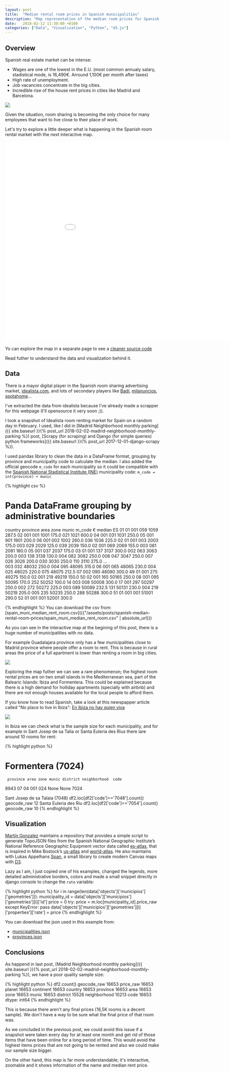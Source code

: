```yaml
---
layout: post
title:  "Median rental room prices in Spanish municipalities"
description: "Map representation of the median room prices for Spanish municipalities."
date:   2018-02-12 11:30:00 +0100
categories: ["Data", "Visualization", "Python", "d3.js"]  
---
```

## Overview

Spanish real estate market can be intense:
* Wages are one of the lowest in the E.U. (most common annualy salary, stadistical mode, is 16,490€. Arround 1,100€ per month after taxes)
* High rate of unemployment.
* Job vacancies concentrate in the big cities.
* Incredible rise of the house rent prices in cities like Madrid and Barcelona.

<div class="full">
    <img class="img-fluid" src="/assets/posts/{{page.slug}}/barcelona-room-rent.png">
</div>

Given the situation, room sharing is becoming the only choice for many employees that want to live close to their place of work.

Let's try to explore a little deeper what is happening in the Spanish room rental market with the next interactive map.

<iframe id="js-iframe" class="container-fluid" sandbox="allow-popups allow-scripts allow-forms allow-same-origin" src="/assets/posts/spanish-median-rental-room-prices/playground.html" marginwidth="0" marginheight="0" style="height:650px; border:none;width: 990px; display: block; margin: 0px auto; " scrolling="no"></iframe>

Yo can explore the map in a separate page to see a [cleaner source code](/assets/posts/spanish-median-rental-room-prices/playground.html)

Read futher to understand the data and visualization behind it.
## Data
There is a mayor digital player in the Spanish room sharing advertising market, [idealista.com](https://www.idealista.com), and lots of secondary players like [Badi](https://badiapp.com/), [milanuncios](https://www.milanuncios.com/pisos-compartidos/), [spotahome](https://www.spotahome.com/es/alquiler/madrid/habitaciones-amuebladas)...

I've extracted the data from idealista because I've already made a scrapper for this webpage (I'll opensource it very soon ;)).

I took a snapshot of Idealista room renting market for Spain on a random day in February. I used, like I did in [Madrid Neighborhood monthly parking]({{ site.baseurl }}{% post_url 2018-02-02-madrid-neighborhood-monthly-parking %}) post, [Scrapy (for scraping) and Django (for simple queries) python frameworks]({{ site.baseurl }}{% post_url 2017-12-01-django-scrapy %}).

I used pandas library to clean the data in a DataFrame format, grouping by province and municipality  code to calculate the median. I also added the official geocode `m_code` for each municipality so it could be compatible with the [Spanish National Stadistical Institute (INE)](http://www.ine.es/) municipality code: `m_code = int(province) + munic`

{% highlight csv %}
# Panda DataFrame grouping by administrative boundaries
country  province  area  zone  munic  m_code     € median
ES       01        01    001   059    1059     287.5
                   02    001   001    1001     175.0
                               021    1021     600.0
                   04    001   031    1031     250.0
                   05    001   901    1901     200.0
                   06    001   002    1002     260.0
                               036    1036     225.0
         02        01    001   003    2003     175.0
                         003   029    2029     125.0
                               039    2039     150.0
                   02    001   069    2069     155.0
                         003   081    2081     180.0
                   05    001   037    2037     175.0
         03        01    001   137    3137     300.0
                         002   063    3063     200.0
                         003   138    3138     130.0
                         004   082    3082     250.0
                         006   047    3047     250.0
                         007   026    3026     200.0
                               030    3030     250.0
                               110    3110     275.0
                                               ...  
                         003   032    48032    250.0
                         004   095    48095    315.0
                   06    001   065    48065    230.0
                         004   025    48025    220.0
                               075    48075    212.5
                   07    002   090    48090    300.0
         49        01    001   275    49275    150.0
                   02    001   219    49219    150.0
         50        02    001   165    50165    250.0
                   08    001   095    50095    170.0
                               252    50252    100.0
                   14    003   008    50008    300.0
                   17    001   297    50297    250.0
                         002   272    50272    225.0
                         003   089    50089    232.5
                               131    50131    230.0
                         004   219    50219    205.0
                         005   235    50235    250.0
                               288    50288    300.0
         51        01    001   001    51001    290.0
         52        01    001   001    52001    300.0
  
{% endhighlight %}
You can download the csv from:
[spain_muni_median_rent_room.csv]({{"/assets/posts/spanish-median-rental-room-prices/spain_muni_median_rent_room.csv" | absolute_url}})

As you can see in the interactive map at the begining of this post, there is a huge number of municipalities with no data.

For example Guadalajara province only has a few municipalities close to Madrid province where people offer a room to rent. This is because in rural areas the price of a full apartment is lower than renting a room in big cities.

<div class="full">
    <img class="img-fluid" src="/assets/posts/{{page.slug}}/guadalajara-room-rent.png">
</div>

Exploring the map futher we can see a rare phenomenon; the highest room rental prices are on two small islands in the Mediterranean sea, part of the Balearic Islands: Ibiza and Formentera.
This could be explained because there is a high demand for holliday apartments (specially with airbnb) and there are not enough houses available for the local people to afford them.

If you know how to read Spanish, take a look at this newspapper article called "No place to live in Ibiza": 
[En Ibiza no hay quien viva](https://www.elconfidencial.com/vivienda/2017-03-05/ibiza-alquiler-apartamento-turismo_1341558/)

<div class="full">
    <img class="img-fluid" src="/assets/posts/{{page.slug}}/formentera-room-rent.png">
</div>

In Ibiza we can check what is the sample size for each municipality, and for example in Sant Josep de sa Talia or Santa Euleria des Rius there iare around 10 rooms for rent:

{% highlight python %}
# Formentera (7024)
     province area zone munic district neighborhood  code  
8943       07   04  001   024     None         None  7024

Sant Josep de sa Talaia (7048)
df2.loc[df2['code']=='7048'].count()
geocode_raw     12
Santa Euleria des Riu
df2.loc[df2['code']=='7054'].count()
geocode_raw     10
{% endhighlight %}

## Visualization 
[Martín Gonzalez](https://github.com/martgnz) maintains a repository that provides a simple script to generate TopoJSON files from the Spanish National Geographic Institute’s National Reference Geographic Equipment vector data called [es-atlas](https://github.com/martgnz/es-atlas), that is inspired in Mike Bostock’s [us-atlas](https://github.com/topojson/us-atlas) and [world-atlas](https://github.com/topojson/us-atlas).
He also maintains with Lukas Appelhans [Span](https://github.com/newsappsio/spam), a small library to create modern Canvas maps with [D3](https://github.com/d3/d3).

Lazy as I am, I just copied one of his examples, changed the legends, more detailed administrative borders, colors and made a small snippet directly in django console to change the `rate` variable:

{% highlight python %}
for i in range(len(data['objects']['municipios']['geometries'])):
    municipality_id = data['objects']['municipios']['geometries'][i]['id']
    price = 0
    try:
        price = m.loc[municipality_id].price_raw
    except KeyError:
        pass
    data['objects']['municipios']['geometries'][i]['properties']['rate'] = price
{% endhighlight %}

You can download the json used in this example from:
* [municipalities.json](/assets/posts/{{page.slug}}/municipalities.json)
* [provinces.json](/assets/posts/{{page.slug}}/provinces.json)

## Conclusions

As happend in last post, [Madrid Neighborhood monthly parking]({{ site.baseurl }}{% post_url 2018-02-02-madrid-neighborhood-monthly-parking %}), we have a poor quality sample size:

{% highlight python %}
df2.count()
geocode_raw     16653
price_raw       16653
planet          16653
continent       16653
country         16653
province        16653
area            16653
zone            16653
munic           16653
district        15526
neighborhood    10213
code            16653
dtype: int64
{% endhighlight %}

This is because there aren't any final prices (16,5K rooms is a decent sample). We don't have a way to be sure what the final price of that room was.

As we concluded in the previous post, we could avoid this issue if a snapshot were taken every day for at least one month and get rid of those items that have been online for a long period of time. This would avoid the highest items prices that are not going to be rented and also we could make our sample size bigger.

On the other hand, this map is far more understandable; it's interactive, zoomable and it shows information of the name and median rent price.